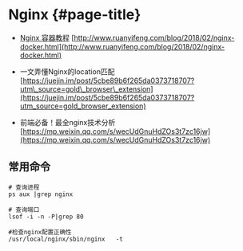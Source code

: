 # Nginx {#page-title}

* [Nginx 容器教程](http://www.ruanyifeng.com/blog/2018/02/nginx-docker.html) [http://www.ruanyifeng.com/blog/2018/02/nginx-docker.html](http://www.ruanyifeng.com/blog/2018/02/nginx-docker.html)

* 一文弄懂Nginx的location匹配 [https://juejin.im/post/5cbe89b6f265da0373718707?utm\_source=gold\_browser\_extension](https://juejin.im/post/5cbe89b6f265da0373718707?utm_source=gold_browser_extension)

* 前端必备！最全nginx技术分析 [https://mp.weixin.qq.com/s/wecUdGnuHdZOs3t7zc16jw](https://mp.weixin.qq.com/s/wecUdGnuHdZOs3t7zc16jw)

## 常用命令

```
# 查询进程
ps aux |grep nginx

# 查询端口
lsof -i -n -P|grep 80

#检查nginx配置正确性
/usr/local/nginx/sbin/nginx   -t

```



